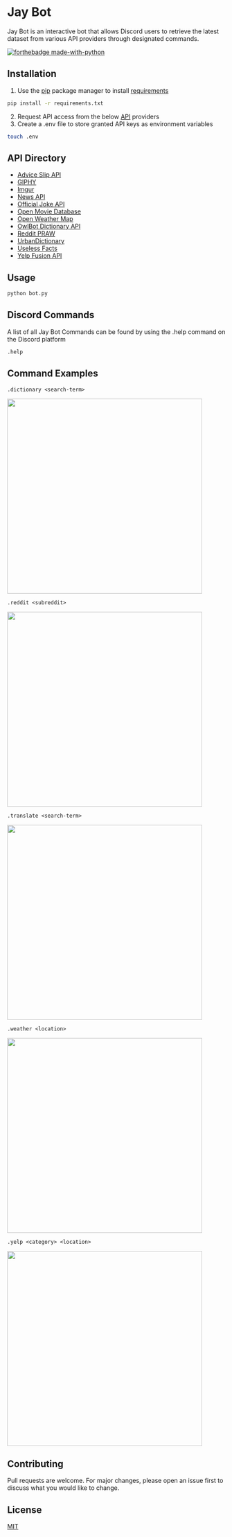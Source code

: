 # Jay Bot

Jay Bot is an interactive bot that allows Discord users to retrieve the latest dataset from various API providers through designated commands.

[![forthebadge made-with-python](http://ForTheBadge.com/images/badges/made-with-python.svg)](https://www.python.org/)

## Installation

1. Use the [pip](https://pip.pypa.io/en/stable/) package manager to install [requirements](./requirements.txt)

```bash
pip install -r requirements.txt
```

2. Request API access from the below [API](#API) providers
3. Create a .env file to store granted API keys as environment variables

```bash
touch .env
```

## API Directory

- [Advice Slip API](https://api.adviceslip.com/)
- [GIPHY](https://developers.giphy.com/)
- [Imgur](https://github.com/Imgur/imgurpython)
- [News API](https://newsapi.org/docs/get-started)
- [Official Joke API](https://official-joke-api.appspot.com/random_joke)
- [Open Movie Database](http://www.omdbapi.com/)
- [Open Weather Map](https://openweathermap.org/api)
- [OwlBot Dictionary API](https://owlbot.info/)
- [Reddit PRAW](https://praw.readthedocs.io/en/latest/)
- [UrbanDictionary](http://api.urbandictionary.com/v0/define?)
- [Useless Facts](https://uselessfacts.jsph.pl/random.json?language=en)
- [Yelp Fusion API](https://www.yelp.com/developers)

## Usage

```bash
python bot.py
```

## Discord Commands

A list of all Jay Bot Commands can be found by using the .help command on the Discord platform

```bash
.help
```

## Command Examples

`.dictionary <search-term>`

<img src="https://i.imgur.com/v64imOS.gif" width="450" />

`.reddit <subreddit>`

<img src="https://i.imgur.com/bn9DMzN.gif" width="450" />

`.translate <search-term>`

<img src="https://i.imgur.com/sJBDwt1.gif" width="450" />

`.weather <location>`

<img src="https://i.imgur.com/D8V7F4Z.gif" width="450" />

`.yelp <category> <location>`

<img src="https://i.imgur.com/PsZvMhs.gif" width="450" />

## Contributing

Pull requests are welcome. For major changes, please open an issue first to discuss what you would like to change.

## License

[MIT](https://choosealicense.com/licenses/mit/)
